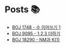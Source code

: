# Posts 📚
- [BOJ 1748 - 수 이어쓰기 1](https://alinew.tistory.com/100)
- [BOJ 9095 - 1,2,3 더하기](https://alinew.tistory.com/101)
- [BOJ 18290 - NM과 K(1)](https://alinew.tistory.com/102)
